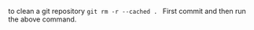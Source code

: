 to clean a git repository
```git rm -r --cached . ```
First commit and then run the above command. 




